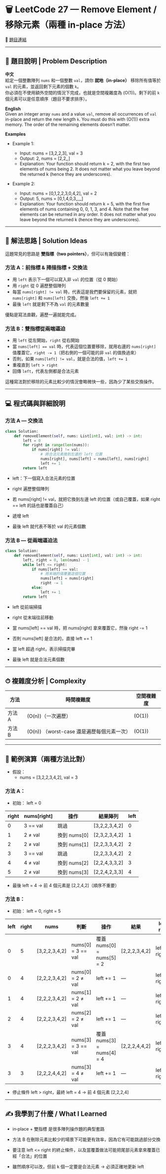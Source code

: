 # 🗑️ LeetCode 27 — Remove Element / 移除元素（兩種 in‑place 方法）
🔗 [題目連結](https://leetcode.com/problems/remove-duplicates-from-sorted-array/)

---

## 📄 題目說明 | Problem Description

**中文**  
給定一個整數陣列 `nums` 和一個整數 `val`，請你 **就地（in‑place）** 移除所有值等於 `val` 的元素，並返回剩下元素的個數 `k`。  
你必須在不使用額外空間的情況下完成，也就是空間複雜度為 \(O(1)\)。剩下的前 `k` 個元素可以是任意順序（題目不要求排序）。

**English**  
Given an integer array `nums` and a value `val`, remove all occurrences of `val` in-place and return the new length `k`. You must do this with \(O(1)\) extra memory. The order of the remaining elements doesn’t matter.

**Examples**
- Example 1:

    - Input: nums = [3,2,2,3], val = 3
    - Output: 2, nums = [2,2,_,_]
    - Explanation: Your function should return k = 2, with the first two elements of nums being 2. It does not matter what you leave beyond the returned k (hence they are underscores).

- Example 2:

    - Input: nums = [0,1,2,2,3,0,4,2], val = 2
    - Output: 5, nums = [0,1,4,0,3,_,_,_]
    - Explanation: Your function should return k = 5, with the first five elements of nums containing 0, 0, 1, 3, and 4. Note that the five elements can be returned in any order. It does not matter what you leave beyond the returned k (hence they are underscores).

---

## 🧠 解法思路 | Solution Ideas

這題常見的思路是 **雙指標（two pointers）**，但可以有幾個變體：

### 方法 A：前指標 & 掃描指標 + 交換法

- 用 `left` 表示下一個可以寫入非 `val` 的位置（從 0 開始）  
- 用 `right` 從 0 遍歷整個陣列  
- 每當 `nums[right] != val` 時，代表這是我們要保留的元素，就把 `nums[right]` 和 `nums[left]` 交換，然後 `left += 1`  
- 最後 `left` 就是剩下不為 `val` 的元素數量  

優點是寫法直觀，遍歷一遍就能完成。

### 方法 B：雙指標從兩端逼迫

- 用 `left` 從左開始，`right` 從右開始  
- 當 `nums[left] == val` 時，代表這個位置要移除，就用右邊的 `nums[right]` 值覆蓋它，`right -= 1`（把右側的一個可能的非 `val` 的值換過來）  
- 否則，如果 `nums[left] != val`，就是合法的值，`left += 1`  
- 重複直到 `left > right`  
- 回傳 `left`，代表左側都是合法元素  

這種寫法對於移除的元素比較少的情況會略微快一些，因為少了某些交換操作。

---

## 💻 程式碼與詳細說明

### 方法 A — 交換法

```python
class Solution:
    def removeElement(self, nums: List[int], val: int) -> int:
        left = 0
        for right in range(len(nums)):
            if nums[right] != val:
                # 將合法元素換到左邊的 left 位置
                nums[right], nums[left] = nums[left], nums[right]
                left += 1
        return left
```
- left：下一個寫入合法元素的位置

- right 遍歷整個陣列

- 若 nums[right] != val，就把它換到左邊 left 的位置（或自己覆蓋，如果 right == left 的話也是覆蓋自己）

- 遞增 left

- 最後 left 就代表不等於 val 的元素個數

### 方法 B — 從兩端逼迫法
```python
class Solution:
    def removeElement(self, nums: List[int], val: int) -> int:
        left, right = 0, len(nums) - 1
        while left <= right:
            if nums[left] == val:
                # 用末端的值覆蓋這個位置
                nums[left] = nums[right]
                right -= 1
            else:
                left += 1
        return left
```
- left 從前端掃描

- right 從末端往前移動

- 當 nums[left] == val 時，把 nums[right] 拿來覆蓋它，然後 right -= 1

- 否則 nums[left] 是合法的，直接 left += 1

- 當 left 超過 right，表示掃描完畢

- 最後 left 就是合法元素個數

---

## ⏱ 複雜度分析 | Complexity
| 方法   | 時間複雜度                          | 空間複雜度  |
| ---- | ------------------------------ | ------ |
| 方法 A | (O(n))（一次遍歷）                   | (O(1)) |
| 方法 B | (O(n)) （worst-case 還是遍歷每個元素一次） | (O(1)) |

---

## 🧪 範例演算（兩種方法比對）

- 假設：
    - nums = [3,2,2,3,4,2], val = 3

### 方法 A：

- 初始： left = 0

| right | nums[right] | 操作         | 結果陣列          | left |
| ----- | ----------- | ---------- | ------------- | ---- |
| 0     | 3 == val    | 跳過         | [3,2,2,3,4,2] | 0    |
| 1     | 2 ≠ val     | 換到 nums[0] | [2,3,2,3,4,2] | 1    |
| 2     | 2 ≠ val     | 換到 nums[1] | [2,2,3,3,4,2] | 2    |
| 3     | 3 == val    | 跳過         | [2,2,3,3,4,2] | 2    |
| 4     | 4 ≠ val     | 換到 nums[2] | [2,2,4,3,3,2] | 3    |
| 5     | 2 ≠ val     | 換到 nums[3] | [2,2,4,2,3,3] | 4    |

- 最後 left = 4 → 前 4 個元素是 [2,2,4,2]（順序不重要）

### 方法 B：

- 初始： left = 0, right = 5

| left | right | nums          | 判斷                 | 操作                       | 結果            | left / right    |
| ---- | ----- | ------------- | ------------------ | ------------------------ | ------------- | --------------- |
| 0    | 5     | [3,2,2,3,4,2] | nums[0] = 3 == val | 覆蓋 nums[0] = nums[5] = 2 | [2,2,2,3,4,2] | left=0, right=4 |
| 0    | 4     | [2,2,2,3,4,2] | nums[0] = 2 ≠ val  | left += 1                | —             | left=1, right=4 |
| 1    | 4     | [2,2,2,3,4,2] | nums[1] = 2 ≠ val  | left += 1                | —             | left=2, right=4 |
| 2    | 4     | [2,2,2,3,4,2] | nums[2] = 2 ≠ val  | left += 1                | —             | left=3, right=4 |
| 3    | 4     | [2,2,2,3,4,2] | nums[3] = 3 == val | 覆蓋 nums[3] = nums[4] = 4 | [2,2,2,4,4,2] | left=3, right=3 |
| 3    | 3     | [2,2,2,4,4,2] | nums[3] = 4 ≠ val  | left += 1                | —             | left=4, right=3 |

- 停止條件 left > right，最終 left = 4 → 前 4 個元素 [2,2,2,4]

---

## ✍ 我學到了什麼 / What I Learned

- in‑place + 雙指標 是很多陣列操作題的典型套路

- 方法 B 在刪除元素比較少的場景下可能更有效率，因為它有可能跳過部分交換

- 要注意 left <= right 的終止條件，以及當覆蓋做法可能把尾部元素拿來覆蓋已經「合法」的位置

- 雖然順序可以改，但前 k 個一定要是合法元素 → 必須正確地更新 left